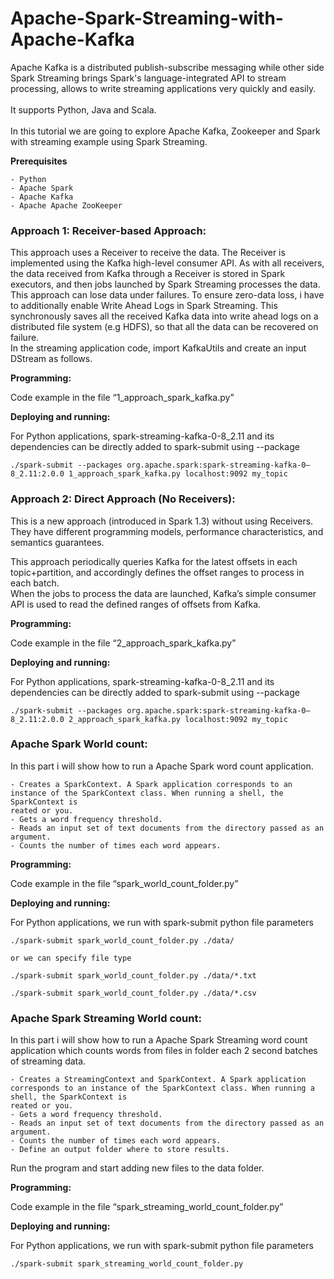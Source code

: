 # Apache-Spark-Streaming-with-Apache-Kafka
Apache Kafka is a distributed publish-subscribe messaging while other side Spark Streaming brings Spark's language-integrated API to stream processing, allows to write streaming applications very quickly and easily.<br />
<br />
It supports Python, Java and Scala.<br />
<br />
In this tutorial we are going to explore Apache Kafka, Zookeeper and Spark with streaming example using Spark Streaming.<br />

__Prerequisites__

	- Python
	- Apache Spark
	- Apache Kafka
	- Apache Apache ZooKeeper

### Approach 1: Receiver-based Approach:

This approach uses a Receiver to receive the data. The Receiver is implemented using the Kafka high-level consumer API. As with all receivers, the data received from Kafka through a Receiver is stored in Spark executors, and then jobs launched by Spark Streaming processes the data.
This approach can lose data under failures. To ensure zero-data loss, i have to additionally enable Write Ahead Logs in Spark Streaming. This synchronously saves all the received Kafka data into write ahead logs on a distributed file system (e.g HDFS), so that all the data can be recovered on failure.<br />
In the streaming application code, import KafkaUtils and create an input DStream as follows.<br />

__Programming:__

Code example in the file “1_approach_spark_kafka.py”<br />

__Deploying and running:__

For Python applications, spark-streaming-kafka-0-8_2.11 and its dependencies can be directly added to spark-submit using --package<br />

```
./spark-submit --packages org.apache.spark:spark-streaming-kafka-0–8_2.11:2.0.0 1_approach_spark_kafka.py localhost:9092 my_topic
```


### Approach 2: Direct Approach (No Receivers):

This is a new approach (introduced in Spark 1.3) without using Receivers. They have different programming models, performance characteristics, and semantics guarantees.<br />

This approach periodically queries Kafka for the latest offsets in each topic+partition, and accordingly defines the offset ranges to process in each batch.<br />
When the jobs to process the data are launched, Kafka’s simple consumer API is used to read the defined ranges of offsets from Kafka.<br />

__Programming:__

Code example in the file “2_approach_spark_kafka.py”<br />

__Deploying and running:__

For Python applications, spark-streaming-kafka-0-8_2.11 and its dependencies can be directly added to spark-submit using --package<br />

```
./spark-submit --packages org.apache.spark:spark-streaming-kafka-0–8_2.11:2.0.0 2_approach_spark_kafka.py localhost:9092 my_topic
```


### Apache Spark World count:

In this part i will show how to run a Apache Spark word count application.<br />

	- Creates a SparkContext. A Spark application corresponds to an instance of the SparkContext class. When running a shell, the SparkContext is 
	reated or you.
	- Gets a word frequency threshold.
	- Reads an input set of text documents from the directory passed as an argument.
	- Counts the number of times each word appears.

__Programming:__

Code example in the file “spark_world_count_folder.py”<br />

__Deploying and running:__

For Python applications, we run with spark-submit python file parameters <br />

```
./spark-submit spark_world_count_folder.py ./data/

or we can specify file type 

./spark-submit spark_world_count_folder.py ./data/*.txt

./spark-submit spark_world_count_folder.py ./data/*.csv
```

### Apache Spark Streaming World count:

In this part i will show how to run a Apache Spark Streaming word count application which counts words from files in folder each 2 second batches of streaming data. <br />

	- Creates a StreamingContext and SparkContext. A Spark application corresponds to an instance of the SparkContext class. When running a shell, the SparkContext is 
	reated or you. 
	- Gets a word frequency threshold.
	- Reads an input set of text documents from the directory passed as an argument.
	- Counts the number of times each word appears.
	- Define an output folder where to store results.

Run the program and start adding new files to the data folder.<br />

__Programming:__

Code example in the file “spark_streaming_world_count_folder.py”<br />

__Deploying and running:__

For Python applications, we run with spark-submit python file parameters <br />

```
./spark-submit spark_streaming_world_count_folder.py

```